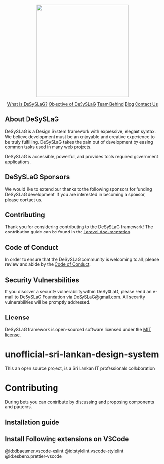 <p align="center">
<a href="https://www.DeSySLaG.lk" target="_blank">
<img src="https://www.desyslag.lk/wp-content/uploads/2021/07/DeSySLag.png" width="300">
</a>
</p>

<p align="center">
<a href="https://www.desyslag.lk/what-is-the-desyslag-by-sri-lankan-open-source-community">What is DeSySLaG?</a>
<a href="https://www.desyslag.lk/what-is-the-objective-of-desyslag-design-system">Objective of DeSySLaG</a>
<a href="https://www.desyslag.lk/team">Team Behind</a>
<a href="https://www.desyslag.lk/blog">Blog</a>
<a href="https://www.DeSySLaG.lk/contact-us">Contact Us</a>
</p>

## About DeSySLaG

DeSySLaG is a Design System framework with expressive, elegant syntax. We believe development must be an enjoyable and creative experience to be truly fulfilling. DeSySLaG takes the pain out of development by easing common tasks used in many web projects.

DeSySLaG is accessible, powerful, and provides tools required government applications.

## DeSySLaG Sponsors

We would like to extend our thanks to the following sponsors for funding DeSySLaG development. If you are interested in becoming a sponsor, please contact us.

## Contributing

Thank you for considering contributing to the DeSySLaG framework! The contribution guide can be found in the [Laravel documentation](https://www.DeSySLaG.lk/docs/contributions).

## Code of Conduct

In order to ensure that the DeSySLaG community is welcoming to all, please review and abide by the [Code of Conduct](https://www.DeSySLaG.lk/docs/contributions#code-of-conduct).

## Security Vulnerabilities

If you discover a security vulnerability within DeSySLaG, please send an e-mail to DeSySLaG Foundation via [DeSySLaG@gmail.com](mailto:DeSySLaG@gmail.com). All security vulnerabilities will be promptly addressed.

## License

DeSySLaG framework is open-sourced software licensed under the [MIT license](https://opensource.org/licenses/MIT).

# unofficial-sri-lankan-design-system

This an open source project, is a Sri Lankan IT professionals collaboration

# Contributing

During beta you can contribute by discussing and proposing components and patterns.

## Installation guide

## Install Following extensions on VSCode

@id:dbaeumer.vscode-eslint @id:stylelint.vscode-stylelint @id:esbenp.prettier-vscode
